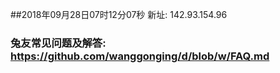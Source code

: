 ##2018年09月28日07时12分07秒 新址: 142.93.154.96
### 兔友常见问题及解答: https://github.com/wanggonging/d/blob/w/FAQ.md

